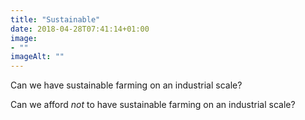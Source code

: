 ```yaml
---
title: "Sustainable"
date: 2018-04-28T07:41:14+01:00
image: 
- ""
imageAlt: ""
---
```


Can we have sustainable farming on an industrial scale? 

Can we afford _not_ to have sustainable farming on an industrial scale?
